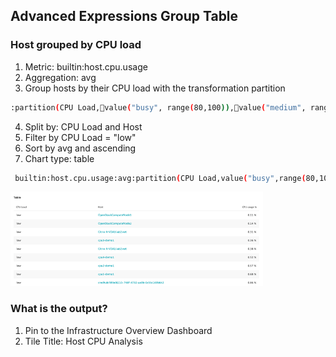 ## Advanced Expressions Group Table

### Host grouped by CPU load
1. Metric: builtin:host.cpu.usage
2. Aggregation: avg
3. Group hosts by their CPU load with the transformation partition
```bash
:partition(CPU Load,value("busy", range(80,100)),value("medium", range(30,80)),value("low", range(0,30)))
```
4. Split by: CPU Load and Host
4. Filter by CPU Load = "low"
5. Sort by avg and ascending
6. Chart type: table
```bash
 builtin:host.cpu.usage:avg:partition(CPU Load,value("busy",range(80,100)),value("medium",range(30,80)),value("low",range(0,30))):splitBy("CPU Load","dt.entity.host"):filter(eq("CPU Load","low")):sort(value(avg,ascending))
 ```
![expressions5](../../../assets/images/expressions5.png)

### What is the output?
1. Pin to the Infrastructure Overview Dashboard
2. Tile Title: Host CPU Analysis
